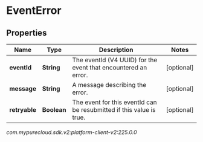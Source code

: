 # EventError


## Properties

| Name | Type | Description | Notes |
| ------------ | ------------- | ------------- | ------------- |
| **eventId** | **String** | The eventId (V4 UUID) for the event that encountered an error. |  [optional] |
| **message** | **String** | A message describing the error. |  [optional] |
| **retryable** | **Boolean** | The event for this eventId can be resubmitted if this value is true. |  [optional] |




_com.mypurecloud.sdk.v2:platform-client-v2:225.0.0_
